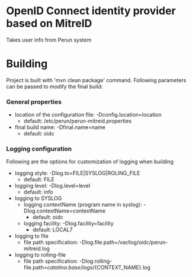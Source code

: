 # OpenID Connect identity provider based on MitreID

Takes user info from Perun system

# Building

Project is built with 'mvn clean package' command. Following parameters can be passed to modify the final build:

### General properties
- location of the configuration file: -Dconfig.location=location
  - default: /etc/perun/perun-mitreid.properties
- final build name: -Dfinal.name=name
  - default: oidc

### Logging configuration
Following are the options for customization of logging when building

- logging style: -Dlog.to=FILE|SYSLOG|ROLING_FILE
  - default: FILE
- logging level: -Dlog.level=level 
  - default: info
- logging to SYSLOG
  - logging contextName (program name in syslog): -Dlog.contextName=contextName
    - default: oidc
  - logging facility: -Dlog.facility=facility
    - default: LOCAL7
- logging to file
  - file path specification: -Dlog.file.path=/var/log/oidc/perun-mitreid.log
- logging to rolling-file
  - file path specification: -Dlog.rolling-file.path=${catalina.base}/logs/${CONTEXT_NAME}.log
